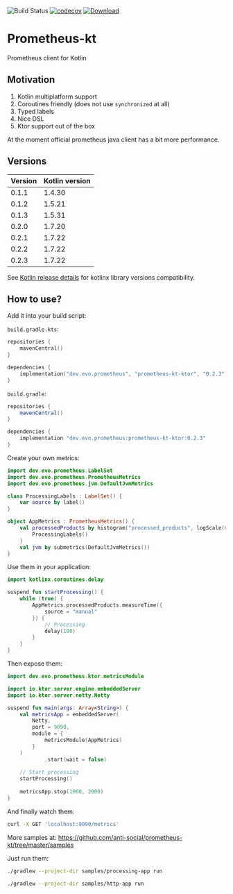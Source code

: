 ![Build Status](https://github.com/anti-social/prometheus-kt/workflows/Java%20CI/badge.svg)
[![codecov](https://codecov.io/gh/anti-social/prometheus-kt/branch/master/graph/badge.svg)](https://codecov.io/gh/anti-social/prometheus-kt)
[![Download](https://maven-badges.herokuapp.com/maven-central/dev.evo.prometheus/prometheus-kt/badge.svg)](https://maven-badges.herokuapp.com/maven-central/dev.evo.prometheus/prometheus-kt)

# Prometheus-kt
Prometheus client for Kotlin

## Motivation

1. Kotlin multiplatform support
2. Coroutines friendly (does not use `synchronized` at all)
3. Typed labels
4. Nice DSL
5. Ktor support out of the box

At the moment official prometheus java client has a bit more performance.

## Versions

| Version | Kotlin version |
|---------|----------------|
| 0.1.1   | 1.4.30         |
| 0.1.2   | 1.5.21         |
| 0.1.3   | 1.5.31         |
| 0.2.0   | 1.7.20         |
| 0.2.1   | 1.7.22         |
| 0.2.2   | 1.7.22         |
| 0.2.3   | 1.7.22         |

See [Kotlin release details](https://kotlinlang.org/docs/releases.html#release-details)
for kotlinx library versions compatibility.

## How to use?

Add it into your build script:

`build.gradle.kts`:

```kotlin
repositories {
    mavenCentral()
}

dependencies {
    implementation("dev.evo.prometheus", "prometheus-kt-ktor", "0.2.3")
}
```

`build.gradle`:

```groovy
repositories {
    mavenCentral()
}

dependencies {
    implementation "dev.evo.prometheus:prometheus-kt-ktor:0.2.3"
}
```

Create your own metrics:

```kotlin
import dev.evo.prometheus.LabelSet
import dev.evo.prometheus.PrometheusMetrics
import dev.evo.prometheus.jvm.DefaultJvmMetrics

class ProcessingLabels : LabelSet() {
    var source by label()
}

object AppMetrics : PrometheusMetrics() {
    val processedProducts by histogram("processed_products", logScale(0, 2)) {
        ProcessingLabels()
    }
    val jvm by submetrics(DefaultJvmMetrics())
}
```

Use them in your application:

```kotlin
import kotlinx.coroutines.delay

suspend fun startProcessing() {
    while (true) {
        AppMetrics.processedProducts.measureTime({
            source = "manual"
        }) {
            // Processing
            delay(100)
        }
    }
}
```

Then expose them:

```kotlin
import dev.evo.prometheus.ktor.metricsModule

import io.ktor.server.engine.embeddedServer
import io.ktor.server.netty.Netty

suspend fun main(args: Array<String>) {
    val metricsApp = embeddedServer(
        Netty,
        port = 9090,
        module = {
            metricsModule(AppMetrics)
        }
    )
            .start(wait = false)
    
    // Start processing
    startProcessing()
    
    metricsApp.stop(1000, 2000)
}
```

And finally watch them:

```bash
curl -X GET 'localhost:9090/metrics'
```

More samples at: https://github.com/anti-social/prometheus-kt/tree/master/samples

Just run them:

```bash
./gradlew --project-dir samples/processing-app run
```

```bash
./gradlew --project-dir samples/http-app run
```
